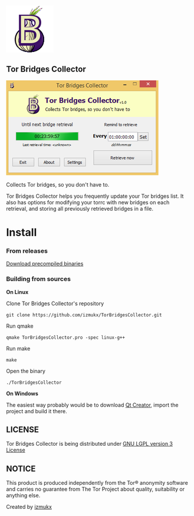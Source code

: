 <img src="info/logo.png">

## Tor Bridges Collector

<img src="info/screenshot.png">

Collects Tor bridges, so you don't have to.

Tor Bridges Collector helps you frequently update your Tor bridges list.
It also has options for modifying your torrc with new bridges on each retrieval, and storing all previously retrieved bridges in a file.

# Install

### From releases

[Download precompiled binaries](https://github.com/izmukx/TorBridgesCollector/releases)


### Building from sources


**On Linux**

Clone Tor Bridges Collector's repository

```
git clone https://github.com/izmukx/TorBridgesCollector.git
```

Run qmake

```
qmake TorBridgesCollector.pro -spec linux-g++
```

Run make

```
make
```

Open the binary

```
./TorBridgesCollector
```

**On Windows**

The easiest way probably would be to download [Qt Creator](https://download.qt.io), import the project and build it there.


## LICENSE
Tor Bridges Collector is being distributed under [GNU LGPL version 3 License](https://github.com/izmukx/TorBridgesCollector/blob/master/LICENSE)

## NOTICE
This product is produced independently from the Tor® anonymity software and carries no guarantee from The Tor Project about quality, suitability or anything else.

Created by [izmukx](https://izmukx.github.io)
